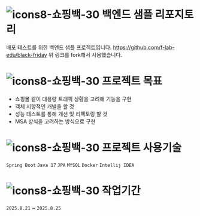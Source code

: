 # ![icons8-쇼핑백-30](https://github.com/f-lab-edu/black-friday/assets/67618667/0cbb168f-9353-4572-ac67-abf7ae909755) 백엔드 샘플 리포지토리

배포 테스트를 위한 백엔드 샘플 프로젝트입니다.
https://github.com/f-lab-edu/black-friday 위 링크를 fork해서 사용했습니다.

# ![icons8-쇼핑백-30](https://github.com/f-lab-edu/black-friday/assets/67618667/0cbb168f-9353-4572-ac67-abf7ae909755) 프로젝트 목표
* 쇼핑몰 같이 대용량 트래픽 상황을 고려해 기능을 구현
* 객체 지향적인 개발을 할 것
* 성능 테스트를 통해 개선 및 리펙토링 할 것
* MSA 방식을 고려하는 방식으로 구현

# ![icons8-쇼핑백-30](https://github.com/f-lab-edu/black-friday/assets/67618667/0cbb168f-9353-4572-ac67-abf7ae909755) 프로젝트 사용기술
`Spring Boot` `Java 17` `JPA` `MYSQL` `Docker` `Intellij IDEA`

# ![icons8-쇼핑백-30](https://github.com/f-lab-edu/black-friday/assets/67618667/0cbb168f-9353-4572-ac67-abf7ae909755) 작업기간
`2025.8.21` ~ `2025.8.25`
